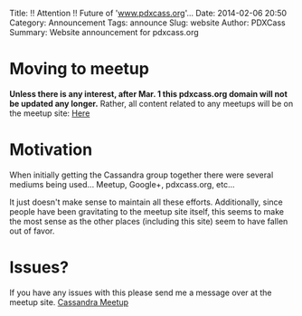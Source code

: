 Title: !! Attention !! Future of 'www.pdxcass.org'... 
Date: 2014-02-06 20:50
Category: Announcement
Tags: announce
Slug: website
Author: PDXCass
Summary: Website announcement for pdxcass.org

# Moving to meetup

__Unless there is any interest, after Mar. 1 this pdxcass.org domain will not be updated any longer.__
Rather, all content related to any meetups will be on the meetup site: [Here](http://www.meetup.com/DataStax-Cassandra-Portland-Users)

# Motivation

When initially getting the Cassandra group together there were several mediums being used... Meetup, Google+, pdxcass.org,
etc... 

It just doesn't make sense to maintain all these efforts. Additionally, since people have been gravitating to the meetup
site itself, this seems to make the most sense as the other places (including this site) seem to have fallen out of favor.


# Issues?

If you have any issues with this please send me a message over at the meetup site. 
[Cassandra Meetup](http://www.meetup.com/DataStax-Cassandra-Portland-Users/)

